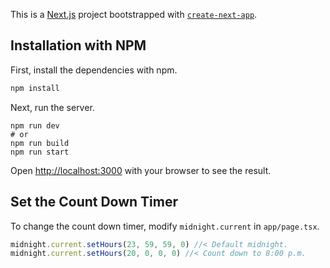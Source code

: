 This is a [Next.js](https://nextjs.org) project bootstrapped with [`create-next-app`](https://nextjs.org/docs/app/api-reference/cli/create-next-app).

## Installation with NPM

First, install the dependencies with npm.

```bash
npm install
```

Next, run the server.

```
npm run dev
# or
npm run build
npm run start
```

Open [http://localhost:3000](http://localhost:3000) with your browser to see the result.

## Set the Count Down Timer

To change the count down timer, modify `midnight.current` in `app/page.tsx`.

```JavaScript
midnight.current.setHours(23, 59, 59, 0) //< Default midnight.
midnight.current.setHours(20, 0, 0, 0) //< Count down to 8:00 p.m.
```
